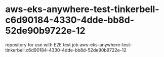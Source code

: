# aws-eks-anywhere-test-tinkerbell-c6d90184-4330-4dde-bb8d-52de90b9722e-12
repository for use with E2E test job aws-eks-anywhere-test-tinkerbell:c6d90184-4330-4dde-bb8d-52de90b9722e-12
